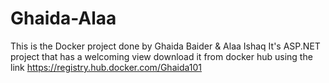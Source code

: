 # Ghaida-Alaa
This is the Docker project done by Ghaida Baider & Alaa Ishaq 
It's ASP.NET project that has a welcoming view
download it from docker hub using the link
https://registry.hub.docker.com/Ghaida101
